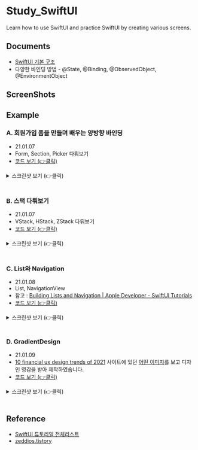 # Study_SwiftUI
Learn how to use SwiftUI and practice SwiftUI by creating various screens.

## Documents
* [SwiftUI 기본 구조](./doc/Basic_Structure_Of_SwiftUI.md)
* 다양한 바인딩 방법 - @State, @Binding, @ObservedObject, @EnvironmentObject

## ScreenShots

## Example
### A. 회원가입 폼을 만들며 배우는 양방향 바인딩
* 21.01.07
* Form, Section, Picker 다뤄보기
* [코드 보기 (👉클릭)](./example/SignUp)
<details>
<summary>스크린샷 보기 (👉클릭)</summary>
<div markdown="1">
<img src="./example/SignUp/screen.png" width=250 />
</div>
</details>

<br />

### B. 스택 다뤄보기
* 21.01.07
* VStack, HStack, ZStack 다뤄보기
* [코드 보기 (👉클릭)](./example/StackExample)
<details>
<summary>스크린샷 보기 (👉클릭)</summary>
<div markdown="1">
<img src="./example/StackExample/screen.png" width=250 />
</div>
</details>

<br />

### C. List와 Navigation
* 21.01.08
* List, NavigationView
* 참고 : [Building Lists and Navigation | Apple Developer - SwiftUI Tutorials](https://developer.apple.com/tutorials/swiftui/building-lists-and-navigation)
* [코드 보기 (👉클릭)](./example/SceneryList)
<details>
<summary>스크린샷 보기 (👉클릭)</summary>
<div markdown="1">
<img src="./example/SceneryList/screen.png" width=500 />
</div>
</details>

<br />

### D. GradientDesign
* 21.01.09
* [10 financial ux design trends of 2021](https://medium.muz.li/10-financial-ux-design-trends-of-2021-that-will-transform-digital-banking-ba3777c77d54) 사이트에 있던 [어떤 이미지](./image/design_gradient_card.png)를 보고 디자인 영감을 받아 제작하였습니다.
* [코드 보기 (👉클릭)](./example/GradientDesign)
<details>
<summary>스크린샷 보기 (👉클릭)</summary>
<div markdown="1">
<img src="./example/GradientDesign/screen.png" width=250 />
</div>
</details>

<br />

## Reference
* [SwiftUI 튜토리얼 전체리스트](https://medium.com/harrythegreat/swiftui-%ED%8A%9C%ED%86%A0%EB%A6%AC%EC%96%BC-%EC%A0%84%EC%B2%B4%EB%A6%AC%EC%8A%A4%ED%8A%B8-f0f2b949743b)
* [zeddios.tistory](https://zeddios.tistory.com/category/SwiftUI?page=2)
